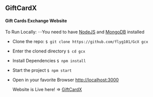 ## GiftCardX
#### Gift Cards Exchange Website

To Run Locally:
⋅⋅⋅You need to have [NodeJS](https://nodejs.org) and [MongoDB](https://mongodb.com) installed  
- Clone the repo: `$ git clone https://github.com/flyg101/GcX gcx`
- Enter the cloned directory `$ cd gcx`
- Install Dependencies `$ npm install`
- Start the project `$ npm start`
- Open in your favorite Browser [http://localhost:3000](http://localhost:3000)
  
  Website is Live here! => [GiftCardX](https://giftcardx.com.ng)